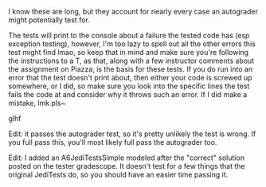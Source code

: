 I know these are long, but they account for nearly every case an autograder might potentially test for.

The tests will print to the console about a failure the tested code has (esp exception testing),
however, I'm too lazy to spell out all the other errors this test might find lmao, so keep that in mind and make sure
you're following the instructions to a T, as that, along with a few instructor comments about the assignment 
on Piazza, is the basis for these tests. If you do run into an error that the test doesn't print about, then either your code
is screwed up somewhere, or I did, so make sure you look into the specific lines the test fails the 
code at and consider why it throws such an error. If I did make a mistake, lmk pls~

glhf

Edit: it passes the autograder test, so it's pretty unlikely the test is wrong. If you full pass this, you'll most likely full 
pass the autograder too.

Edit: I added an A6JediTestsSimple modeled after the "correct" solution posted on the tester gradescope. It doesn't test for a
few things that the original JediTests do, so you should have an easier time passing it.
